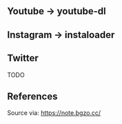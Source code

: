 ## Youtube -> youtube-dl

## Instagram -> instaloader

## Twitter

TODO

## References

Source via: https://note.bgzo.cc/